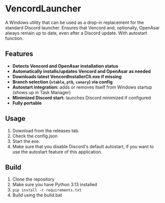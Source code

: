 # VencordLauncher

A Windows utility that can be used as a drop-in replacement for the standard Discord launcher. Ensures that Vencord and, optionally, OpenAsar always remain up to date, even after a Discord update. With autostart function.

## Features
- **Detects Vencord and OpenAsar installation status**
- **Automatically installs/updates Vencord and OpenAsar as needed**
- **Downloads latest VencordInstallerCli.exe if missing**
- **Branch selection (`stable`, `ptb`, `canary`) via config**
- **Autostart integration:** adds or removes itself from Windows startup (shows up in Task Manager)
- **Minimized Discord start:** launches Discord minimized if configured
- **Fully portable**

## Usage
1. Download from the releases tab.
2. Check the config.json
3. Start the exe.
4. Make sure that you disable Discord's default autostart, if you want to use the autostart feature of this application.

## Build
1. Clone the repository
2. Make sure you have Python 3.13 installed
3. `pip install -r requirements.txt`
4. Build using the build.bat
